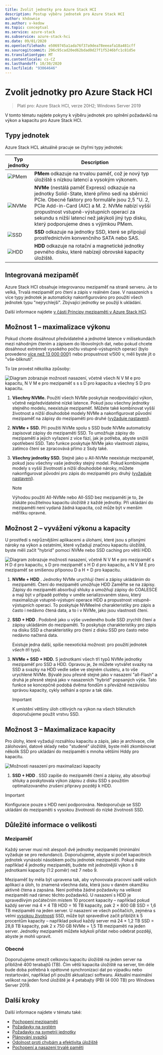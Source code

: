```yaml
---
title: Zvolit jednotky pro Azure Stack HCI
description: Postup výběru jednotek pro Azure Stack HCI
author: khdownie
ms.author: v-kedow
ms.topic: conceptual
ms.service: azure-stack
ms.subservice: azure-stack-hci
ms.date: 09/01/2020
ms.openlocfilehash: e5069745a1ada76f37a9dea78eeeafa18a481cff
ms.sourcegitcommit: 296c95cad20ed62bdad0d27f1f5246bfc1c81d5e
ms.translationtype: MT
ms.contentlocale: cs-CZ
ms.lasthandoff: 10/30/2020
ms.locfileid: "93064646"
---
```

# <a name="choose-drives-for-azure-stack-hci"></a>Zvolit jednotky pro Azure Stack HCI

> Platí pro: Azure Stack HCI, verze 20H2; Windows Server 2019

V tomto tématu najdete pokyny k výběru jednotek pro splnění požadavků na výkon a kapacitu pro Azure Stack HCI.

## <a name="drive-types"></a>Typy jednotek

Azure Stack HCL aktuálně pracuje se čtyřmi typy jednotek:

| Typ jednotky | Description |
|----------------------|--------------------------|
|![PMem](media/choose-drives/pmem-100px.png)|**PMem** odkazuje na trvalou paměť, což je nový typ úložiště s nízkou latencí a vysokým výkonem.|
|![NVMe](media/choose-drives/NVMe-100-px.png)|**NVMe** (nestálá paměť Express) odkazuje na jednotky Solid-State, které přímo sedí na sběrnici PCIe. Obecné faktory pro formuláře jsou 2,5 "U. 2, PCIe Add-in-Card (AIC) a M. 2. NVMe nabízí vyšší propustnost vstupně-výstupních operací za sekundu s nižší latencí než jakýkoli jiný typ disku, který podporujeme dnes s výjimkou PMem.|
|![SSD](media/choose-drives/SSD-100-px.png)|**SSD** odkazuje na jednotky SSD, které se připojují prostřednictvím konvenčního SATA nebo SAS.|
|![HDD](media/choose-drives/HDD-100-px.png)|**HDD** odkazuje na rotační a magnetické jednotky pevného disku, které nabízejí obrovské kapacity úložiště.|

## <a name="built-in-cache"></a>Integrovaná mezipaměť

Azure Stack HCI obsahuje integrovanou mezipaměť na straně serveru. Je to velká, Trvalá mezipaměť pro čtení a zápis v reálném čase. V nasazeních s více typy jednotek je automaticky nakonfigurováno pro použití všech jednotek typu "nejrychlejší". Zbývající jednotky se použijí k ukládání.

Další informace najdete [v části Principy mezipaměti v Azure Stack HCI](cache.md).

## <a name="option-1--maximizing-performance"></a>Možnost 1 – maximalizace výkonu

Pokud chcete dosáhnout předvídatelné a jednotné latence v milisekundách mezi náhodným čtením a zápisem do libovolných dat, nebo pokud chcete dosáhnout extrémně vysokého počtu vstupně-výstupních operací (bylo provedeno [více než 13 000 000](https://techcommunity.microsoft.com/t5/storage-at-microsoft/the-new-hci-industry-record-13-7-million-iops-with-windows/ba-p/428314)!) nebo propustnost v/500 v, měli byste jít o "vše-bliknutí".

To lze provést několika způsoby:

![Diagram zobrazuje možnosti nasazení, včetně všech N V M e pro kapacitu, N V M e pro mezipaměť s s s D pro kapacitu a všechny S D pro kapacitu.](media/choose-drives/All-Flash-Deployment-Possibilities.png)

1. **Všechny NVMe.** Použití všech NVMe poskytuje neodpovídající výkon, včetně nejpředvídatelné nízké latence. Pokud jsou všechny jednotky stejného modelu, neexistuje mezipaměť. Můžete také kombinovat vyšší životnost a nižší dlouhodobé modely NVMe a nakonfigurovat původní mezipaměť na zápisy do mezipaměti pro druhé ([vyžaduje nastavení](/windows-server/storage/storage-spaces/understand-the-cache#manual-configuration)).

2. **NVMe + SSD.** Při použití NVMe spolu s SSD bude NVMe automaticky zapisovat zápisy do mezipaměti SSD. To umožňuje zápisy do mezipamětí a jejich vyřazení z více fází, jak je potřeba, abyste snížili opotřebení SSD. Tato funkce poskytuje NVMe jako vlastnosti zápisu, zatímco čtení se zpracovává přímo z Ssdy také.

3. **Všechny jednotky SSD.** Stejně jako u All-NVMe neexistuje mezipaměť, pokud jsou všechny vaše jednotky stejný model. Pokud kombinujete modely s vyšší životností a nižší dlouhodobé nároky, můžete nakonfigurovat původní pro zápis do mezipaměti pro druhý ([vyžaduje nastavení](/windows-server/storage/storage-spaces/understand-the-cache#manual-configuration)).

   >[!NOTE]
   > Výhodou použití All-NVMe nebo All-SSD bez mezipaměti je to, že získáte použitelnou kapacitu úložiště z každé jednotky. Při ukládání do mezipaměti není vydaná žádná kapacita, což může být v menším měřítku opravné.

## <a name="option-2--balancing-performance-and-capacity"></a>Možnost 2 – vyvážení výkonu a kapacity

U prostředí s nejrůznějšími aplikacemi a úlohami, které jsou s přísnými nároky na výkon a ostatními, které vyžadují značnou kapacitu úložiště, byste měli začít "hybrid" pomocí NVMe nebo SSD caching pro větší HDD.

![Diagram zobrazuje možnosti nasazení, včetně N V M e pro mezipaměť s H D d pro kapacitu, s D pro mezipaměť s H D d pro kapacitu, a N V M E pro mezipaměť se smíšenou příponou D a H + D pro kapacitu.](media/choose-drives/Hybrid-Deployment-Possibilities.png)

1. **NVMe + HDD** . Jednotky NVMe urychlují čtení a zápisy ukládáním do mezipaměti. Čtení do mezipaměti umožňuje HDD Zaměřte se na zápisy. Zápisy do mezipaměti absorbují shluky a umožňují zápisy do COALESCE a mají být v případě potřeby v uměle serializovaném stavu, který maximalizuje vstupně-výstupní operace HDD a propustnost vstupně-výstupních operací. To poskytuje NVMeelné charakteristiky pro zápis a často i nedávno čtená data, a to i v NVMe, jako jsou vlastnosti čtení.

2. **SSD + HDD** . Podobně jako u výše uvedeného bude SSD zrychlit čtení a zápisy ukládáním do mezipaměti. To poskytuje charakteristiky pro zápis na disku SSD a charakteristiky pro čtení z disku SSD pro často nebo nedávno načtená data.

    Existuje jedna další, spíše neexotická možnost: pro použití jednotek *všech tří* typů.

3. **NVMe + SSD + HDD.** S jednotkami všech tří typů NVMe jednotky mezipaměť pro SSD a HDD. Opravou je, že můžete vytvářet svazky na SSD a svazky na HDD vedle sebe ve stejném clusteru, a to vše urychlené NVMe. Bývalé jsou přesně stejné jako v nasazení "all-Flash" a druhá je přesně stejná jako v nasazeních "hybrid" popsaných výše. Tato funkce se koncepčně podobá dvěma fondům s převážně nezávislou správou kapacity, cykly selhání a oprav a tak dále.

   >[!IMPORTANT]
   > K umístění většiny úloh citlivých na výkon na všech bliknutích doporučujeme použít vrstvu SSD.

## <a name="option-3--maximizing-capacity"></a>Možnost 3 – Maximalizace kapacity

Pro úlohy, které vyžadují rozsáhlou kapacitu a zápis, jako je archivace, cíle zálohování, datové sklady nebo "studené" úložiště, byste měli zkombinovat několik SSD pro ukládání do mezipaměti s mnoha většími Hddy pro kapacitu.

![Možnosti nasazení pro maximalizaci kapacity](media/choose-drives/maximizing-capacity.png)

1. **SSD + HDD** . SSD zapíše do mezipaměti čtení a zápisy, aby absorbují shluky a poskytovala výkon zápisu z disku SSD s použitím optimalizovaného zrušení přípravy později k HDD.

>[!IMPORTANT]
>Konfigurace pouze s HDD není podporována. Nedoporučuje se SSD ukládání do mezipaměti s vysokou životností do nízké životnosti SSD.

## <a name="sizing-considerations"></a>Důležité informace o velikosti

### <a name="cache"></a>Mezipaměť

Každý server musí mít alespoň dvě jednotky mezipaměti (minimální vyžaduje se pro redundanci). Doporučujeme, abyste si počet kapacitních jednotek vynásobí násobkem počtu jednotek mezipaměti. Pokud máte například 4 jednotky mezipaměti, budete mít jednotnější výkon s 8 jednotkami kapacity (1:2 poměr) než 7 nebo 9.

Mezipaměť by měla být upravena tak, aby vyhovovala pracovní sadě vašich aplikací a úloh, to znamená všechna data, která jsou v daném okamžiku aktivně čtena a zapsána. Není potřeba žádné požadavky na velikost mezipaměti nad rámec těchto požadavků. U nasazení s HDD je spravedlivým počátečním místem 10 procent kapacity – například pokud každý server má 4 × 4 TB HDD = 16 TB kapacity, pak 2 × 800 GB SSD = 1,6 TB mezipaměti na jeden server. U nasazení ve všech počítačích, zejména s velmi [vysokou životností](https://techcommunity.microsoft.com/t5/storage-at-microsoft/understanding-ssd-endurance-drive-writes-per-day-dwpd-terabytes/ba-p/426024) SSD, může být spravedlivé začít přiblížit k 5 procentům kapacity – například pokud každý server má 24 × 1,2 TB SSD = 28,8 TB kapacity, pak 2 x 750 GB NVMe = 1,5 TB mezipaměti na jeden server. Jednotky mezipaměti můžete kdykoli přidat nebo odebrat později, abyste je mohli upravit.

### <a name="general"></a>Obecné

Doporučujeme omezit celkovou kapacitu úložiště na jeden server na přibližně 400 terabajtů (TB). Čím větší kapacita úložiště na server, tím déle bude doba potřebná k opětovné synchronizaci dat po výpadku nebo restartování, například při použití aktualizací softwaru. Aktuální maximální velikost na jeden fond úložiště je 4 petabajty (PB) (4 000 TB) pro Windows Server 2019.

## <a name="next-steps"></a>Další kroky

Další informace najdete v tématu také:

- [Pochopení mezipaměti](cache.md)
- [Požadavky na systém](system-requirements.md)
- [Požadavky na symetrii jednotky](drive-symmetry-considerations.md)
- [Plánování svazků](plan-volumes.md)
- [Odolnost proti chybám a efektivita úložiště](fault-tolerance.md)
- [Pochopení a nasazení trvalé paměti](/windows-server/storage/storage-spaces/deploy-pmem)
